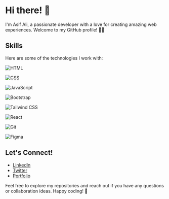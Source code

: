# Hi there! 👋

I'm Asif Ali, a passionate developer with a love for creating amazing web experiences. Welcome to my GitHub profile! 👨‍💻

## Skills

Here are some of the technologies I work with:
<span> 


  ![HTML](https://img.shields.io/badge/-HTML-orange)
  

  ![CSS](https://img.shields.io/badge/-CSS-blue)
  

  ![JavaScript](https://img.shields.io/badge/-JavaScript-yellow)
  

  ![Bootstrap](https://img.shields.io/badge/-Bootstrap-purple)
  

  ![Tailwind CSS](https://img.shields.io/badge/-Tailwind_CSS-blue)
  

  ![React](https://img.shields.io/badge/-React-blue)
  

  ![Git](https://img.shields.io/badge/-Git-red)
  

  ![Figma](https://img.shields.io/badge/-Figma-purple)
</span>



## Let's Connect!

- [LinkedIn](your-linkedin-profile-url)
- [Twitter](your-twitter-profile-url)
- [Portfolio](your-portfolio-url)

Feel free to explore my repositories and reach out if you have any questions or collaboration ideas. Happy coding! 🚀
